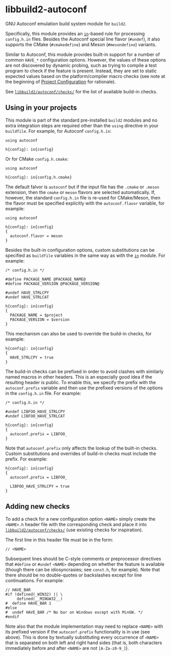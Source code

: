 # libbuild2-autoconf

GNU Autoconf emulation build system module for `build2`.

Specifically, this module provides an [`in`][module-in]-based rule for
processing `config.h.in` files. Besides the Autoconf special line flavor
(`#undef`), it also supports the CMake (`#cmakedefine`) and Meson
(`#mesondefine`) variants.

Similar to Autoconf, this module provides built-in support for a number of
common `HAVE_*` configuration options. However, the values of these options
are not discovered by dynamic probing, such as trying to compile a test
program to check if the feature is present. Instead, they are set to static
expected values based on the platform/compiler macro checks (see note at the
beginning of [Project Configuration][proj-config] for rationale).

See [`libbuild2/autoconf/checks/`][checks] for the list of available build-in
checks.

## Using in your projects

This module is part of the standard pre-installed `build2` modules and no
extra integration steps are required other than the `using` directive in
your `buildfile`. For example, for Autoconf `config.h.in`:

```
using autoconf

h{config}: in{config}
```

Or for CMake `config.h.cmake`:

```
using autoconf

h{config}: in{config.h.cmake}
```

The default falvor is `autoconf` but if the input file has the `.cmake` or
`.meson` extension, then the `cmake` or `meson` flavors are selected
automatically.  If, however, the standard `config.h.in` file is re-used for
CMake/Meson, then the flavor must be specified explicitly with the
`autoconf.flavor` variable, for example:

```
using autoconf

h{config}: in{config}
{
  autoconf.flavor = meson
}
```

Besides the built-in configuration options, custom substitutions can be
specified as `buildfile` variables in the same way as with the
[`in`][module-in] module. For example:

```
/* config.h.in */

#define PACKAGE_NAME @PACKAGE_NAME@
#define PACKAGE_VERSION @PACKAGE_VERSION@

#undef HAVE_STRLCPY
#undef HAVE_STRLCAT
```

```
h{config}: in{config}
{
  PACKAGE_NAME = $project
  PACKAGE_VERSION = $version
}
```

This mechanism can also be used to override the build-in checks, for example:

```
h{config}: in{config}
{
  HAVE_STRLCPY = true
}
```

The build-in checks can be prefixed in order to avoid clashes with similarly
named macros in other headers. This is an especially good idea if the
resulting header is public. To enable this, we specify the prefix with
the `autoconf.prefix` variable and then use the prefixed versions of
the options in the `config.h.in` file. For example:

```
/* config.h.in */

#undef LIBFOO_HAVE_STRLCPY
#undef LIBFOO_HAVE_STRLCAT
```

```
h{config}: in{config}
{
  autoconf.prefix = LIBFOO_
}
```

Note that `autoconf.prefix` only affects the lookup of the built-in checks.
Custom substitutions and overrides of build-in checks must include the
prefix. For example:

```
h{config}: in{config}
{
  autoconf.prefix = LIBFOO_

  LIBFOO_HAVE_STRLCPY = true
}
```


## Adding new checks

To add a check for a new configuration option `<NAME>` simply create the
`<NAME>.h` header file with the corresponding check and place it into
[`libbuild2/autoconf/checks/`][checks] (use existing checks for inspiration).

The first line in this header file must be in the form:

```
// <NAME>
```

Subsequent lines should be C-style comments or preprocessor directives that
`#define` or `#undef` `<NAME>` depending on whether the feature is available
(though there can be idiosyncrasies; see `const.h`, for example). Note that
there should be no double-quotes or backslashes except for line
continuations. For example:

```
// HAVE_BAR
#if !defined(_WIN32) || \
     defined(__MINGW32__)
#  define HAVE_BAR 1
#else
#  undef HAVE_BAR /* No bar on Windows except with MinGW. */
#endif
```

Note also that the module implementation may need to replace `<NAME>` with its
prefixed version if the `autoconf.prefix` functionality is in use (see above).
This is done by textually substituting every occurrence of `<NAME>` that is
separated on both left and right hand sides (that is, both characters
immediately before and after `<NAME>` are not `[A-Za-z0-9_]`).

[module-in]: https://build2.org/build2/doc/build2-build-system-manual.xhtml#module-in
[proj-config]: https://build2.org/build2/doc/build2-build-system-manual.xhtml#proj-config
[checks]: https://github.com/build2/libbuild2-autoconf/tree/master/libbuild2-autoconf/libbuild2/autoconf/checks/
